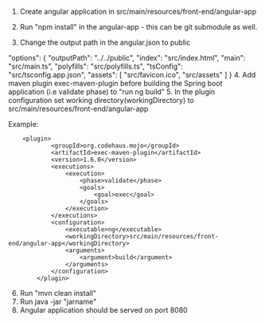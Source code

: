 1. Create angular application in src/main/resources/front-end/angular-app

2. Run "npm install" in the angular-app - this can be git submodule as well.

3. Change the output path in the angular.json to public

"options": {
            "outputPath": "../../public",
            "index": "src/index.html",
            "main": "src/main.ts",
            "polyfills": "src/polyfills.ts",
            "tsConfig": "src/tsconfig.app.json",
            "assets": [
              "src/favicon.ico",
              "src/assets"
            ]
            }
4. Add maven plugin exec-maven-plugin before building the Spring boot application (i.e validate phase) to "run ng build"
5. In the plugin configuration set working directory(workingDirectory) to   src/main/resources/front-end/angular-app

Example:

        <plugin>
				<groupId>org.codehaus.mojo</groupId>
				<artifactId>exec-maven-plugin</artifactId>
				<version>1.6.0</version>
				<executions>
					<execution>
						<phase>validate</phase>
						<goals>
							<goal>exec</goal>
						</goals>
					</execution>
				</executions>
				<configuration>
					<executable>ng</executable>
					<workingDirectory>src/main/resources/front-end/angular-app</workingDirectory>
					<arguments>
						<argument>build</argument>
					</arguments>
				</configuration>
			</plugin>        
            
  6. Run "mvn clean install"
  7. Run java -jar "jarname" 
  8. Angular application should be served on port 8080
           
            
